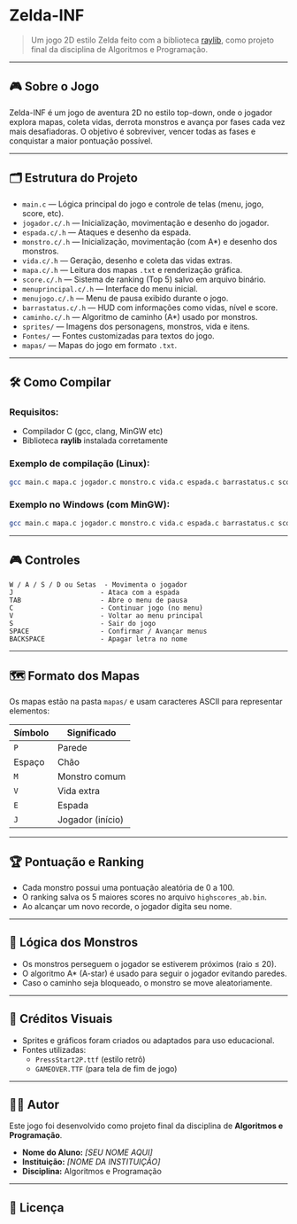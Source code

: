# Zelda-INF

> Um jogo 2D estilo Zelda feito com a biblioteca [raylib](https://www.raylib.com/), como projeto final da disciplina de Algoritmos e Programação.

---

## 🎮 Sobre o Jogo

Zelda-INF é um jogo de aventura 2D no estilo top-down, onde o jogador explora mapas, coleta vidas, derrota monstros e avança por fases cada vez mais desafiadoras. O objetivo é sobreviver, vencer todas as fases e conquistar a maior pontuação possível.

---

## 🗂️ Estrutura do Projeto

- `main.c` — Lógica principal do jogo e controle de telas (menu, jogo, score, etc).
- `jogador.c/.h` — Inicialização, movimentação e desenho do jogador.
- `espada.c/.h` — Ataques e desenho da espada.
- `monstro.c/.h` — Inicialização, movimentação (com A*) e desenho dos monstros.
- `vida.c/.h` — Geração, desenho e coleta das vidas extras.
- `mapa.c/.h` — Leitura dos mapas `.txt` e renderização gráfica.
- `score.c/.h` — Sistema de ranking (Top 5) salvo em arquivo binário.
- `menuprincipal.c/.h` — Interface do menu inicial.
- `menujogo.c/.h` — Menu de pausa exibido durante o jogo.
- `barrastatus.c/.h` — HUD com informações como vidas, nível e score.
- `caminho.c/.h` — Algoritmo de caminho (A*) usado por monstros.
- `sprites/` — Imagens dos personagens, monstros, vida e itens.
- `Fontes/` — Fontes customizadas para textos do jogo.
- `mapas/` — Mapas do jogo em formato `.txt`.

---

## 🛠️ Como Compilar

### Requisitos:
- Compilador C (gcc, clang, MinGW etc)
- Biblioteca **raylib** instalada corretamente

### Exemplo de compilação (Linux):
```bash
gcc main.c mapa.c jogador.c monstro.c vida.c espada.c barrastatus.c score.c menujogo.c menuprincipal.c caminho.c -o zelda -lraylib -lm -ldl -lpthread
```

### Exemplo no Windows (com MinGW):
```bash
gcc main.c mapa.c jogador.c monstro.c vida.c espada.c barrastatus.c score.c menujogo.c menuprincipal.c caminho.c -o zelda.exe -lraylib -lopengl32 -lgdi32 -lwinmm
```

---

## 🎮 Controles

```text
W / A / S / D ou Setas  - Movimenta o jogador
J                      - Ataca com a espada
TAB                    - Abre o menu de pausa
C                      - Continuar jogo (no menu)
V                      - Voltar ao menu principal
S                      - Sair do jogo
SPACE                  - Confirmar / Avançar menus
BACKSPACE              - Apagar letra no nome
```

---

## 🗺️ Formato dos Mapas

Os mapas estão na pasta `mapas/` e usam caracteres ASCII para representar elementos:

| Símbolo | Significado       |
|---------|-------------------|
| `P`     | Parede            |
| Espaço  | Chão              |
| `M`     | Monstro comum     |
| `V`     | Vida extra        |
| `E`     | Espada            |
| `J`     | Jogador (início)  |

---

## 🏆 Pontuação e Ranking

- Cada monstro possui uma pontuação aleatória de 0 a 100.
- O ranking salva os 5 maiores scores no arquivo `highscores_ab.bin`.
- Ao alcançar um novo recorde, o jogador digita seu nome.

---

## 🧠 Lógica dos Monstros

- Os monstros perseguem o jogador se estiverem próximos (raio ≤ 20).
- O algoritmo A* (A-star) é usado para seguir o jogador evitando paredes.
- Caso o caminho seja bloqueado, o monstro se move aleatoriamente.

---

## 📸 Créditos Visuais

- Sprites e gráficos foram criados ou adaptados para uso educacional.
- Fontes utilizadas:
  - `PressStart2P.ttf` (estilo retrô)
  - `GAMEOVER.TTF` (para tela de fim de jogo)

---

## 👨‍💻 Autor

Este jogo foi desenvolvido como projeto final da disciplina de **Algoritmos e Programação**.

- **Nome do Aluno:** _[SEU NOME AQUI]_
- **Instituição:** _[NOME DA INSTITUIÇÃO]_
- **Disciplina:** Algoritmos e Programação

---

## 📜 Licença
